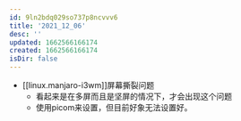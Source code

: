 ```yaml
---
id: 9ln2bdq029so737p8ncvvv6
title: '2021_12_06'
desc: ''
updated: 1662566166174
created: 1662566166174
isDir: false
---
```

- [[linux.manjaro-i3wm]]屏幕撕裂问题
	- 看起来是在多屏而且是坚屏的情况下，才会出现这个问题
	- 使用picom来设置，但目前好象无法设置好。